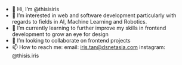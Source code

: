 - 👋 Hi, I’m @thisisiris
- 👀 I’m interested in web and software development particularly with regards to fields in AI, Machine Learning and Robotics.
- 🌱 I’m currently learning to further improve my skills in frontend development to grow an eye for design
- 💞️ I’m looking to collaborate on frontend projects
- 📫 How to reach me:
      email: iris.tan@dsnetasia.com
      instagram: @thisis.iris

<!---
thisisiris/thisisiris is a ✨ special ✨ repository because its `README.md` (this file) appears on your GitHub profile.
You can click the Preview link to take a look at your changes.
--->
